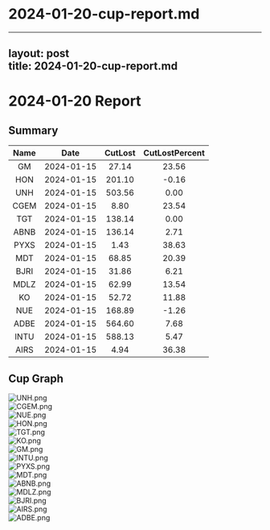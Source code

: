 
2024-01-20-cup-report.md
========================
  
---  
layout: post  
title: 2024-01-20-cup-report.md  
---  

2024-01-20 Report
=================

Summary
-------
  

|Name|Date|CutLost|CutLostPercent|
| :---: | :---: | :---: | :---: |
|GM|2024-01-15|27.14|23.56|
|HON|2024-01-15|201.10|-0.16|
|UNH|2024-01-15|503.56|0.00|
|CGEM|2024-01-15|8.80|23.54|
|TGT|2024-01-15|138.14|0.00|
|ABNB|2024-01-15|136.14|2.71|
|PYXS|2024-01-15|1.43|38.63|
|MDT|2024-01-15|68.85|20.39|
|BJRI|2024-01-15|31.86|6.21|
|MDLZ|2024-01-15|62.99|13.54|
|KO|2024-01-15|52.72|11.88|
|NUE|2024-01-15|168.89|-1.26|
|ADBE|2024-01-15|564.60|7.68|
|INTU|2024-01-15|588.13|5.47|
|AIRS|2024-01-15|4.94|36.38|

Cup Graph
---------
  
![UNH.png](/image/202401201209/UNH.png)  
![CGEM.png](/image/202401201209/CGEM.png)  
![NUE.png](/image/202401201209/NUE.png)  
![HON.png](/image/202401201209/HON.png)  
![TGT.png](/image/202401201209/TGT.png)  
![KO.png](/image/202401201209/KO.png)  
![GM.png](/image/202401201209/GM.png)  
![INTU.png](/image/202401201209/INTU.png)  
![PYXS.png](/image/202401201209/PYXS.png)  
![MDT.png](/image/202401201209/MDT.png)  
![ABNB.png](/image/202401201209/ABNB.png)  
![MDLZ.png](/image/202401201209/MDLZ.png)  
![BJRI.png](/image/202401201209/BJRI.png)  
![AIRS.png](/image/202401201209/AIRS.png)  
![ADBE.png](/image/202401201209/ADBE.png)